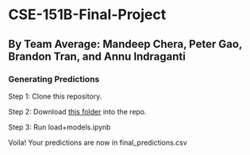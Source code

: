 # CSE-151B-Final-Project
## By Team Average: Mandeep Chera, Peter Gao, Brandon Tran, and Annu Indraganti

### Generating Predictions

Step 1:
Clone this repository.

Step 2:
Download [this folder](https://drive.google.com/drive/folders/1X3d-OW2tIx4XnGfyqqDVgdUVKCCX4Rwt?usp=sharing) into the repo.

Step 3:
Run load+models.ipynb

Voila! Your predictions are now in final_predictions.csv
